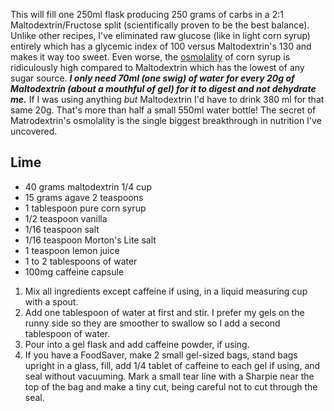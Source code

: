 This will fill one 250ml flask producing 250 grams of carbs in a 2:1 Maltodextrin/Fructose split (scientifically proven to be the best balance). Unlike other recipes, I've eliminated raw glucose (like in light corn syrup) entirely which has a glycemic index of 100 versus Maltodextrin's 130 and makes it way too sweet. Even worse, the [osmolality](Osmolality,%20watch%20that%20isotonic%20limit.md) of corn syrup is ridiculously high compared to Maltodextrin which has the lowest of any sugar source. ***I only need 70ml (one swig) of water for every 20g of Maltodextrin (about a mouthful of gel) for it to digest and not dehydrate me.***  If I was using anything *but* Maltodextrin I'd have to drink 380 ml for that same 20g. That's more than half a small 550ml water bottle! The secret of Matrodextrin's osmolality is the single biggest breakthrough in nutrition I've uncovered.
## Lime

- 40 grams maltodextrin 1/4 cup
- 15 grams agave 2 teaspoons
- 1 tablespoon pure corn syrup
- 1/2 teaspoon vanilla
- 1/16 teaspoon salt
- 1/16 teaspoon Morton's Lite salt
- 1 teaspoon lemon juice
- 1 to 2 tablespoons of water
- 100mg caffeine capsule

1. Mix all ingredients except caffeine if using, in a liquid measuring cup with a spout.
2. Add one tablespoon of water at first and stir. I prefer my gels on the runny side so they are smoother to swallow so I add a second tablespoon of water.
3. Pour into a gel flask and add caffeine powder, if using.
4. If you have a FoodSaver, make 2 small gel-sized bags, stand bags upright in a glass, fill, add 1/4 tablet of caffeine to each gel if using, and seal without vacuuming. Mark a small tear line with a Sharpie near the top of the bag and make a tiny cut, being careful not to cut through the seal.
